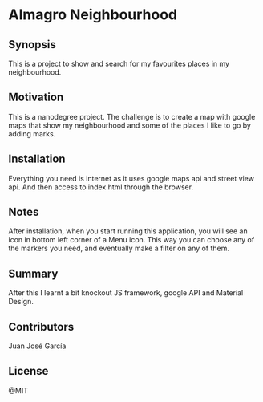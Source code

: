 # Almagro Neighbourhood
## Synopsis
This is a project to show and search for my favourites places in my neighbourhood.
## Motivation
This is a nanodegree project. The challenge is to create a map with google maps that show my neighbourhood and some of the places I like to go by adding marks.
## Installation
Everything you need is internet as it uses google maps api and street view api. And then access to index.html through the browser.
## Notes
After installation, when you start running this application, you will see an icon in bottom left corner of a Menu icon. This way you can choose any of the markers you need, and eventually make a filter on any of them.
## Summary
After this I learnt a bit knockout JS framework, google API and Material Design.
## Contributors
Juan José García
## License
@MIT

